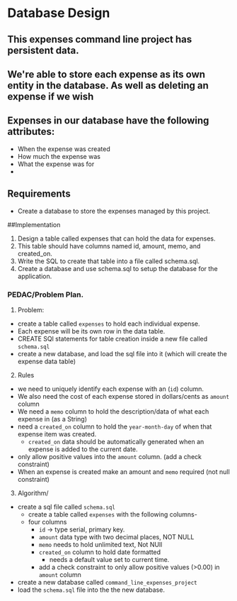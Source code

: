 # Database Design

## This expenses command line project has persistent data.
## We're able to store each expense as its own entity in the database. As well as deleting an expense if we wish

## Expenses in our database have the following attributes:
* When the expense was created
* How much the expense was
* What the expense was for
* 
## Requirements
* Create a database to store the expenses managed by this project.


##Implementation
1. Design a table called expenses that can hold the data for expenses.
2. This table should have columns named id, amount, memo, and created_on.
3. Write the SQL to create that table into a file called schema.sql.
4. Create a database and use schema.sql to setup the database for the application.


### PEDAC/Problem Plan.
1. Problem:
  * create a table called `expenses` to hold each individual expense.
  * Each expense will be its own row in the data table.
  * CREATE SQl statements for table creation inside a new file called `schema.sql`
  * create a new database, and load the sql file into it (which will create the expense data table)
2. Rules
  * we need to uniquely identify each expense with an (`id`) column.
  * We also need the cost of each expense stored in dollars/cents as `amount` column
  * We need a `memo` column to hold the description/data of what each expense in (as a String)
  * need a `created_on` column to hold the `year-month-day` of when that expense item was created. 
    * `created_on` data should be automatically generated when an expense is added to the current date.
  * only allow positive values into the `amount` column. (add a check constraint)
  * When an expense is created make an amount and `memo` required (not null constraint)
3. Algorithm/
  * create a sql file called `schema.sql`
    * create a table called `expenses` with the following columns-
    * four columns
      * `id` -> type serial, primary key.
      * `amount` data type with two decimal places, NOT NULL
      * `memo` needs to hold unlimited text, Not NUll
      * `created_on` column to hold date formatted
        * needs a default value set to current time.
      * add a check constraint to only allow positive values (>0.00) in `amount` column
  * create a new database called `command_line_expenses_project`
  * load the `schema.sql` file into the the new database.
